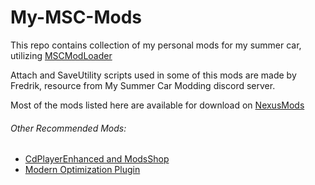# My-MSC-Mods
This repo contains collection of my personal mods for my summer car,
utilizing [MSCModLoader](https://github.com/piotrulos/MSCModLoader)

Attach and SaveUtility scripts used in some of this mods are made by Fredrik, 
resource from My Summer Car Modding discord server.

Most of the mods listed here are available for download on [NexusMods](https://www.nexusmods.com/users/20339129?tab=user+files)

###### Other Recommended Mods:
* [CdPlayerEnhanced and ModsShop](https://github.com/piotrulos/MSC-Mods)
* [Modern Optimization Plugin](https://github.com/Athlon007/MOP)
